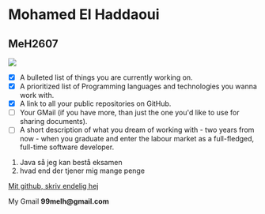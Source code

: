 # Mohamed El Haddaoui
## MeH2607

<img src="https://pbs.twimg.com/media/FNhIOYkVkAYAfas.jpg">

- [x] A bulleted list of things you are currently working on.
- [x] A prioritized list of Programming languages and technologies you wanna work with.
- [x] A link to all your public repositories on GitHub.
- [ ] Your GMail (if you have more, than just the one you'd like to use for sharing documents).
- [ ] A short description of what you dream of working with - two years from now - when you graduate and enter the labour market as a full-fledged, full-time software developer.

1. Java så jeg kan bestå eksamen
2. hvad end der tjener mig mange penge

[Mit github, skriv endelig hej](https://github.com/MeH2607)

My Gmail __99melh@gmail.com__

